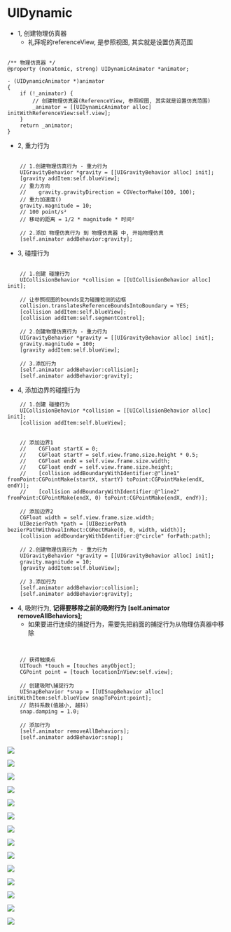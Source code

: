 # UIDynamic

- 1, 创建物理仿真器
    - 礼拜呢的referenceView, 是参照视图, 其实就是设置仿真范围

```objc

/** 物理仿真器 */
@property (nonatomic, strong) UIDynamicAnimator *animator;

- (UIDynamicAnimator *)animator
{
    if (!_animator) {
        // 创建物理仿真器(ReferenceView, 参照视图, 其实就是设置仿真范围)
        _animator = [[UIDynamicAnimator alloc] initWithReferenceView:self.view];
    }
    return _animator;
}

```

- 2, 重力行为

```objc

    // 1.创建物理仿真行为 - 重力行为
    UIGravityBehavior *gravity = [[UIGravityBehavior alloc] init];
    [gravity addItem:self.blueView];
    // 重力方向
    //    gravity.gravityDirection = CGVectorMake(100, 100);
    // 重力加速度()
    gravity.magnitude = 10;
    // 100 point/s²
    // 移动的距离 = 1/2 * magnitude * 时间²

    // 2.添加 物理仿真行为 到 物理仿真器 中, 开始物理仿真
    [self.animator addBehavior:gravity];

```

- 3, 碰撞行为

```objc

    // 1.创建 碰撞行为
    UICollisionBehavior *collision = [[UICollisionBehavior alloc] init];

    // 让参照视图的bounds变为碰撞检测的边框
    collision.translatesReferenceBoundsIntoBoundary = YES;
    [collision addItem:self.blueView];
    [collision addItem:self.segmentControl];

    // 2.创建物理仿真行为 - 重力行为
    UIGravityBehavior *gravity = [[UIGravityBehavior alloc] init];
    gravity.magnitude = 100;
    [gravity addItem:self.blueView];

    // 3.添加行为
    [self.animator addBehavior:collision];
    [self.animator addBehavior:gravity];

```


- 4, 添加边界的碰撞行为

```objc
    // 1.创建 碰撞行为
    UICollisionBehavior *collision = [[UICollisionBehavior alloc] init];
    [collision addItem:self.blueView];


    // 添加边界1
    //    CGFloat startX = 0;
    //    CGFloat startY = self.view.frame.size.height * 0.5;
    //    CGFloat endX = self.view.frame.size.width;
    //    CGFloat endY = self.view.frame.size.height;
    //    [collision addBoundaryWithIdentifier:@"line1" fromPoint:CGPointMake(startX, startY) toPoint:CGPointMake(endX, endY)];
    //    [collision addBoundaryWithIdentifier:@"line2" fromPoint:CGPointMake(endX, 0) toPoint:CGPointMake(endX, endY)];

    // 添加边界2
    CGFloat width = self.view.frame.size.width;
    UIBezierPath *path = [UIBezierPath bezierPathWithOvalInRect:CGRectMake(0, 0, width, width)];
    [collision addBoundaryWithIdentifier:@"circle" forPath:path];

    // 2.创建物理仿真行为 - 重力行为
    UIGravityBehavior *gravity = [[UIGravityBehavior alloc] init];
    gravity.magnitude = 10;
    [gravity addItem:self.blueView];

    // 3.添加行为
    [self.animator addBehavior:collision];
    [self.animator addBehavior:gravity];

```

- 4, 吸附行为, **记得要移除之前的吸附行为 [self.animator removeAllBehaviors];**
    - 如果要进行连续的捕捉行为，需要先把前面的捕捉行为从物理仿真器中移除

```objc


    // 获得触摸点
    UITouch *touch = [touches anyObject];
    CGPoint point = [touch locationInView:self.view];

    // 创建吸附\捕捉行为
    UISnapBehavior *snap = [[UISnapBehavior alloc] initWithItem:self.blueView snapToPoint:point];
    // 防抖系数(值越小, 越抖)
    snap.damping = 1.0;

    // 添加行为
    [self.animator removeAllBehaviors];
    [self.animator addBehavior:snap];

```

![](../LibrarypPictures/UIDynamic/幻灯片01.jpg)

![](../LibrarypPictures/UIDynamic/幻灯片02.jpg)

![](../LibrarypPictures/UIDynamic/幻灯片03.jpg)

![](../LibrarypPictures/UIDynamic/幻灯片04.jpg)

![](../LibrarypPictures/UIDynamic/幻灯片05.jpg)

![](../LibrarypPictures/UIDynamic/幻灯片06.jpg)

![](../LibrarypPictures/UIDynamic/幻灯片07.jpg)

![](../LibrarypPictures/UIDynamic/幻灯片08.jpg)

![](../LibrarypPictures/UIDynamic/幻灯片09.jpg)

![](../LibrarypPictures/UIDynamic/幻灯片10.jpg)

![](../LibrarypPictures/UIDynamic/幻灯片11.jpg)

![](../LibrarypPictures/UIDynamic/幻灯片12.jpg)

![](../LibrarypPictures/UIDynamic/幻灯片13.jpg)

![](../LibrarypPictures/UIDynamic/幻灯片14.jpg)
